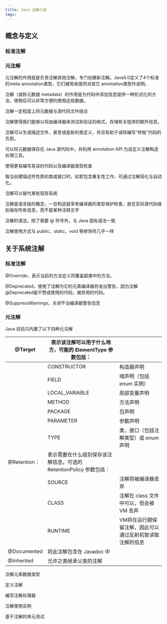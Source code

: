 ```yaml
---
title: Java 注解小结
tags:
---
```


## 概念与定义
### 标准注解


### 元注解
元注解的作用就是负责注解其他注解，专门创建新注解。Java5.0定义了4个标准的meta-annotation类型，它们被用来提供对其它 annotation类型作说明。



注解（或称元数据 metadata）的作用是为代码中添加信息提供一种形式化的方法，使稍后可以非常方便的使用这些数据。

注解一定程度上将元数据与源代码文件结合

注解使得我们能够以将由编译器来测试和验证的格式，存储有关程序的额外信息。

注解可以生成描述文件，甚至或是新的类定义，并且有助于减轻编写“样板”代码的负担。

可以将元数据保存在 Java 源代码中，并利用 annotation API 为自定义注解构造处理工具。

使得更易编写易读的代码以及编译器类型检查

每当创建描述符性质的类或接口时，如若包含重复性工作，可通过注解简化与自动化。

注解可以替代某些现存系统



注解是语言级的概念，一旦构造就享有编译器的类型保护检查，是在实际源代码级别保存所有信息，而不是某种注释文字



注解的语法，除了需要 @ 符号外，与 Java 固有语法一致



注解使用方式与 public，static，void 等修饰符几乎一样



## 关于系统注解


### 标准注解
@Override，表示当前的方法定义将覆盖超类中的方法。

@Deprecated，使用了注解为它的元素编译器将发出警告，因为注解@Deprecated是不赞成使用的代码，被弃用的代码。

@SuppressWarnings，关闭不当编译器警告信息



### 元注解
Java 目前只内置了以下四种元注解

| @Target      | 表示该注解可以用于什么地方，可能的 ElementType 参数包括：    |                                                          |
| ------------ | ------------------------------------------------------------ | -------------------------------------------------------- |
|              | CONSTRUCTOR                                                  | 构造器声明                                               |
|              | FIELD                                                        | 域声明（包括 enum 实例）                                 |
|              | LOCAL_VARIABLE                                               | 局部变量声明                                             |
|              | METHOD                                                       | 方法声明                                                 |
|              | PACKAGE                                                      | 包声明                                                   |
|              | PARAMETER                                                    | 参数声明                                                 |
|              | TYPE                                                         | 类，接口（包括注解类型）或 enum 声明                     |
| @Retention： | 表示需要在什么级别保存该注解信息。可选的 RetentionPolicy 参数包括： |                                                          |
|              | SOURCE                                                       | 注解将被编译器丢弃                                       |
|              | CLASS                                                        | 注解在 class 文件中可以，但会被 VM 丢弃                  |
|              | RUNTIME                                                      | VM将在运行期保留注解，因此可以通过反射机智读取注解的信息 |
| @Documented  | 将此注解包含在 Javadoc 中                                    |                                                          |
| @Inherited   | 允许之类继承父类的注解                                       |                                                          |






注解元素数据类型





定义注解



编写注解处理器



注解使用实例

基于注解的单元测试


